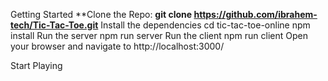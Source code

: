 Getting Started
**Clone the Repo:
**git clone https://github.com/ibrahem-tech/Tic-Tac-Toe.git**
Install the dependencies
cd tic-tac-toe-online
npm install
Run the server
npm run server
Run the client
npm run client
Open your browser and navigate to http://localhost:3000/

Start Playing
